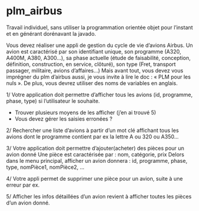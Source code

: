 # plm_airbus

Travail individuel, sans utiliser la programmation orientée objet pour l’instant et en générant
dorénavant la javado.

Vous devez réaliser une appli de gestion du cycle de vie d’avions Airbus. Un avion est caractérisé
par son identifiant unique, son programme (A320, A400M, A380, A300...), sa phase actuelle (étude
de faisabilité, conception, définition, construction, en service, clôturé), son type (Fret, transport
passager, militaire, avions d’affaires...)
Mais avant tout, vous devez vous imprégner du plm d’airbus aussi, je vous invite à lire le
doc : « PLM pour les nuls ». De plus, vous devrez utiliser des noms de variables en anglais.

1/ Votre application doit permettre d’afficher tous les avions (id, programme, phase, type) si
l’utilisateur le souhaite.

  - Trouver plusieurs moyens de les afficher (j’en ai trouvé 5)
  - Vous devez gérer les saisies erronées ?
  
2/ Rechercher une liste d’avions à partir d’un mot clé affichant tous les avions dont le programme
contient par ex la lettre A ou 320 ou A350...

3/ Votre application doit permettre d’ajouter(acheter) des pièces pour un avion donné
Une pièce est caractérisée par : nom, catégorie, prix
Delors dans le menu principal, afficher un avion donnera : id, programme, phase, type,
nomPièce1, nomPièce2, ...

4/ Votre appli permet de supprimer une pièce pour un avion, suite à une erreur par ex.

5/ Afficher les infos détaillées d’un avion revient à afficher toutes les pièces d’un avion donné.

